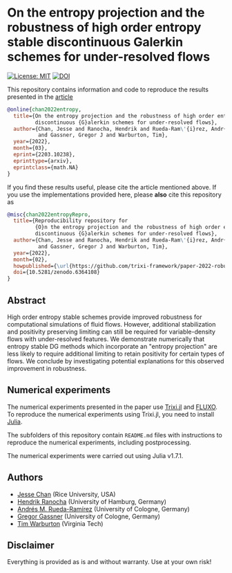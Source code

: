 # On the entropy projection and the robustness of high order entropy stable discontinuous Galerkin schemes for under-resolved flows

[![License: MIT](https://img.shields.io/badge/License-MIT-success.svg)](https://opensource.org/licenses/MIT)
[![DOI](https://zenodo.org/badge/DOI/10.5281/zenodo.6364108.svg)](https://doi.org/10.5281/zenodo.6364108)

This repository contains information and code to reproduce the results presented in the
[article](https://arxiv.org/abs/2203.10238)
```bibtex
@online{chan2022entropy,
  title={On the entropy projection and the robustness of high order entropy stable 
         discontinuous {G}alerkin schemes for under-resolved flows},
  author={Chan, Jesse and Ranocha, Hendrik and Rueda-Ram\'{i}rez, Andr{\'e}s M 
          and Gassner, Gregor J and Warburton, Tim},
  year={2022},
  month={03},
  eprint={2203.10238},
  eprinttype={arxiv},
  eprintclass={math.NA}
}
```

If you find these results useful, please cite the article mentioned above. If you
use the implementations provided here, please **also** cite this repository as
```bibtex
@misc{chan2022entropyRepro,
  title={Reproducibility repository for
         {O}n the entropy projection and the robustness of high order entropy stable 
         discontinuous {G}alerkin schemes for under-resolved flows},
  author={Chan, Jesse and Ranocha, Hendrik and Rueda-Ram\'{i}rez, Andr{\'e}s M 
          and Gassner, Gregor J and Warburton, Tim},
  year={2022},
  month={02},
  howpublished={\url{https://github.com/trixi-framework/paper-2022-robustness-entropy-projection}},
  doi={10.5281/zenodo.6364108}
}
```


## Abstract

High order entropy stable schemes provide improved robustness for computational simulations of fluid flows. 
However, additional stabilization and positivity preserving limiting can still be required for variable-density 
flows with under-resolved features. We demonstrate numerically that entropy stable DG methods which incorporate 
an "entropy projection" are less likely to require additional limiting to retain positivity for certain types of 
flows. We conclude by investigating potential explanations for this observed improvement in robustness.


## Numerical experiments

The numerical experiments presented in the paper use [Trixi.jl](https://github.com/trixi-framework/Trixi.jl)
and [FLUXO](https://gitlab.com/project-fluxo/fluxo).
To reproduce the numerical experiments using Trixi.jl, you need to install
[Julia](https://julialang.org/).

The subfolders of this repository contain `README.md` files with instructions
to reproduce the numerical experiments, including postprocessing.

The numerical experiments were carried out using Julia v1.7.1.


## Authors

- [Jesse Chan](https://jlchan.github.io) (Rice University, USA)
- [Hendrik Ranocha](https://ranocha.de) (University of Hamburg, Germany)
- [Andrés M. Rueda-Ramírez](https://www.mi.uni-koeln.de/NumSim/dr-andres-rueda-ramirez) (University of Cologne, Germany)
- [Gregor Gassner](https://www.mi.uni-koeln.de/NumSim/gregor-gassner) (University of Cologne, Germany)
- [Tim Warburton](https://math.vt.edu/people/faculty/warburton-tim.html) (Virginia Tech)


## Disclaimer

Everything is provided as is and without warranty. Use at your own risk!
